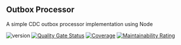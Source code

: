 ## Outbox Processor

A simple CDC outbox processor implementation using Node

![version](https://img.shields.io/github/v/release/pagopa/idpay-outbox-processor)
[![Quality Gate Status](https://sonarcloud.io/api/project_badges/measure?project=pagopa_idpay-outbox-processor&metric=alert_status)](https://sonarcloud.io/summary/new_code?id=pagopa_idpay-outbox-processor)
[![Coverage](https://sonarcloud.io/api/project_badges/measure?project=pagopa_idpay-outbox-processor&metric=coverage)](https://sonarcloud.io/summary/new_code?id=pagopa_idpay-outbox-processor)
[![Maintainability Rating](https://sonarcloud.io/api/project_badges/measure?project=pagopa_idpay-outbox-processor&metric=sqale_rating)](https://sonarcloud.io/summary/new_code?id=pagopa_idpay-outbox-processor)
